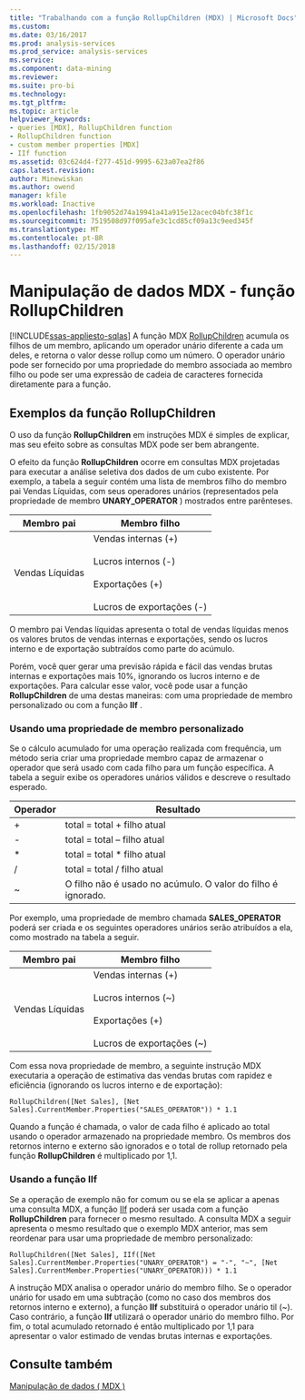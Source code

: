 ```yaml
---
title: "Trabalhando com a função RollupChildren (MDX) | Microsoft Docs"
ms.custom: 
ms.date: 03/16/2017
ms.prod: analysis-services
ms.prod_service: analysis-services
ms.service: 
ms.component: data-mining
ms.reviewer: 
ms.suite: pro-bi
ms.technology: 
ms.tgt_pltfrm: 
ms.topic: article
helpviewer_keywords:
- queries [MDX], RollupChildren function
- RollupChildren function
- custom member properties [MDX]
- IIf function
ms.assetid: 03c624d4-f277-451d-9995-623a07ea2f86
caps.latest.revision: 
author: Minewiskan
ms.author: owend
manager: kfile
ms.workload: Inactive
ms.openlocfilehash: 1fb9052d74a19941a41a915e12acec04bfc38f1c
ms.sourcegitcommit: 7519508d97f095afe3c1cd85cf09a13c9eed345f
ms.translationtype: MT
ms.contentlocale: pt-BR
ms.lasthandoff: 02/15/2018
---
```

# <a name="mdx-data-manipulation---rollupchildren-function"></a>Manipulação de dados MDX - função RollupChildren
[!INCLUDE[ssas-appliesto-sqlas](../../../includes/ssas-appliesto-sqlas.md)]
A função MDX [RollupChildren](../../../mdx/rollupchildren-mdx.md) acumula os filhos de um membro, aplicando um operador unário diferente a cada um deles, e retorna o valor desse rollup como um número. O operador unário pode ser fornecido por uma propriedade do membro associada ao membro filho ou pode ser uma expressão de cadeia de caracteres fornecida diretamente para a função.  
  
## <a name="rollupchildren-function-examples"></a>Exemplos da função RollupChildren  
 O uso da função **RollupChildren** em instruções MDX é simples de explicar, mas seu efeito sobre as consultas MDX pode ser bem abrangente.  
  
 O efeito da função **RollupChildren** ocorre em consultas MDX projetadas para executar a análise seletiva dos dados de um cubo existente. Por exemplo, a tabela a seguir contém uma lista de membros filho do membro pai Vendas Líquidas, com seus operadores unários (representados pela propriedade de membro **UNARY_OPERATOR** ) mostrados entre parênteses.  
  
|Membro pai|Membro filho|  
|-------------------|------------------|  
|Vendas Líquidas|Vendas internas (+)<br /><br /> Lucros internos (-)<br /><br /> Exportações (+)<br /><br /> Lucros de exportações (-)|  
  
 O membro pai Vendas líquidas apresenta o total de vendas líquidas menos os valores brutos de vendas internas e exportações, sendo os lucros interno e de exportação subtraídos como parte do acúmulo.  
  
 Porém, você quer gerar uma previsão rápida e fácil das vendas brutas internas e exportações mais 10%, ignorando os lucros interno e de exportações. Para calcular esse valor, você pode usar a função **RollupChildren** de uma destas maneiras: com uma propriedade de membro personalizado ou com a função **IIf** .  
  
### <a name="using-a-custom-member-property"></a>Usando uma propriedade de membro personalizado  
 Se o cálculo acumulado for uma operação realizada com frequência, um método seria criar uma propriedade membro capaz de armazenar o operador que será usado com cada filho para um função específica. A tabela a seguir exibe os operadores unários válidos e descreve o resultado esperado.  
  
|Operador|Resultado|  
|--------------|------------|  
|+|total = total + filho atual|  
|-|total = total – filho atual|  
|*|total = total * filho atual|  
|/|total = total / filho atual|  
|~|O filho não é usado no acúmulo. O valor do filho é ignorado.|  
  
 Por exemplo, uma propriedade de membro chamada **SALES_OPERATOR** poderá ser criada e os seguintes operadores unários serão atribuídos a ela, como mostrado na tabela a seguir.  
  
|Membro pai|Membro filho|  
|-------------------|------------------|  
|Vendas Líquidas|Vendas internas (+)<br /><br /> Lucros internos (~)<br /><br /> Exportações (+)<br /><br /> Lucros de exportações (~)|  
  
 Com essa nova propriedade de membro, a seguinte instrução MDX executaria a operação de estimativa das vendas brutas com rapidez e eficiência (ignorando os lucros interno e de exportação):  
  
```  
RollupChildren([Net Sales], [Net Sales].CurrentMember.Properties("SALES_OPERATOR")) * 1.1  
```  
  
 Quando a função é chamada, o valor de cada filho é aplicado ao total usando o operador armazenado na propriedade membro. Os membros dos retornos interno e externo são ignorados e o total de rollup retornado pela função **RollupChildren** é multiplicado por 1,1.  
  
### <a name="using-the-iif-function"></a>Usando a função IIf  
 Se a operação de exemplo não for comum ou se ela se aplicar a apenas uma consulta MDX, a função [IIf](../../../mdx/iif-mdx.md) poderá ser usada com a função **RollupChildren** para fornecer o mesmo resultado. A consulta MDX a seguir apresenta o mesmo resultado que o exemplo MDX anterior, mas sem reordenar para usar uma propriedade de membro personalizado:  
  
```  
RollupChildren([Net Sales], IIf([Net Sales].CurrentMember.Properties("UNARY_OPERATOR") = "-", "~", [Net Sales].CurrentMember.Properties("UNARY_OPERATOR))) * 1.1  
```  
  
 A instrução MDX analisa o operador unário do membro filho. Se o operador unário for usado em uma subtração (como no caso dos membros dos retornos interno e externo), a função **IIf** substituirá o operador unário til (~). Caso contrário, a função **IIf** utilizará o operador unário do membro filho. Por fim, o total acumulado retornado é então multiplicado por 1,1 para apresentar o valor estimado de vendas brutas internas e exportações.  
  
## <a name="see-also"></a>Consulte também  
 [Manipulação de dados &#40; MDX &#41;](../../../analysis-services/multidimensional-models/mdx/mdx-data-manipulation-manipulating-data.md)  
  
  
